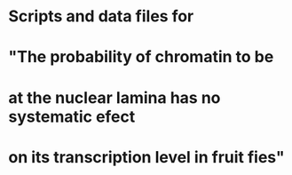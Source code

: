 # Scripts and data files for 
# "The probability of chromatin to be
# at the nuclear lamina has no systematic efect
# on its transcription level in fruit fies"

